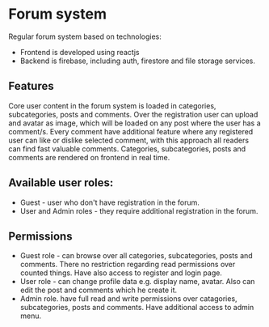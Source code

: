 # Forum system

Regular forum system based on technologies:
* Frontend is developed using reactjs
* Backend is firebase, including auth, firestore and file storage services.

## Features
 Core user content in the forum system is loaded in categories, subcategories, posts and comments. Over the registration user can upload and avatar as image, which will be loaded on any post where the user has a comment/s. Every comment have additional feature where any registered user can like or dislike selected comment, with this approach all readers can find fast valuable comments. Categories, subcategories, posts and comments are rendered on frontend in real time.

## Available user roles:
* Guest - user who don't have registration in the forum.
* User and Admin roles - they require additional registration in the forum.

## Permissions
* Guest role - can browse over all categories, subcategories, posts and comments. There no restriction regarding read permissions over counted things. Have also access to register and login page.
* User role - can change profile data e.g. display name, avatar. Also can edit the post and comments which he create it.
* Admin role. have full read and write permissions over catagories, subcategories, posts and comments. Have additional access to admin menu.

